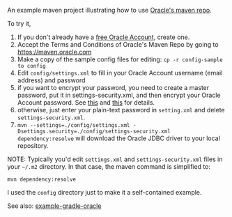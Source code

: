 An example maven project illustrating how to use [Oracle's maven repo](https://maven.oracle.com).

To try it,

1. If you don't already have a [free Oracle
   Account](http://www.oracle.com/us/corporate/contact/help/index.html), create
   one.
1. Accept the Terms and Conditions of Oracle's Maven Repo by going to
   https://maven.oracle.com
1. Make a copy of the sample config files for editing:
   `cp -r config-sample to config`
1. Edit `config/settings.xml` to fill in your Oracle Account username (email
   address) and password
  1. if you want to encrypt your password, you need to create a master
     password, put it in settings-security.xml, and then encrypt your Oracle
     Account password.  See
     [this](https://blogs.oracle.com/dev2dev/entry/how_to_get_oracle_jdbc) and
     [this](https://maven.apache.org/guides/mini/guide-encryption.html) for
     details.
  1. otherwise, just enter your plain-text password in `setting.xml` and delete
     `settings-security.xml`.
1. `mvn --settings=./config/settings.xml -Dsettings.security=./config/settings-security.xml dependency:resolve` will download the Oracle JDBC driver to your local repository.

NOTE: Typically you'd edit `settings.xml` and `settings-security.xml` files in your `~/.m2` directory. In that case, the maven command is simplified to:

```
mvn dependency:resolve
```

I used the `config` directory just to make it a self-contained example.

See also: [example-gradle-oracle](https://github.com/robin-a-meade/example-gradle-oracle)
